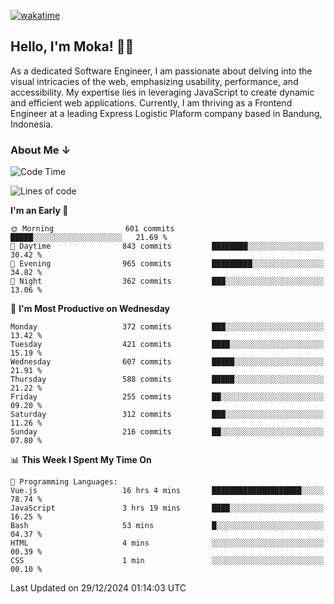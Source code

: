 [![wakatime](https://wakatime.com/badge/user/af9abd23-dba3-4dbe-973c-b045a9417a55.svg?style=social)](https://wakatime.com/@af9abd23-dba3-4dbe-973c-b045a9417a55)
## Hello, I'm Moka! 👋🏼


As a dedicated Software Engineer, I am passionate about delving into the visual intricacies of the web, emphasizing usability, performance, and accessibility. My expertise lies in leveraging JavaScript to create dynamic and efficient web applications. Currently, I am thriving as a Frontend Engineer at a leading Express Logistic Plaform company based in Bandung, Indonesia.

### About Me ↓

<!--START_SECTION:waka-->
![Code Time](http://img.shields.io/badge/Code%20Time-11%2C472%20hrs%2032%20mins-blue)

![Lines of code](https://img.shields.io/badge/From%20Hello%20World%20I%27ve%20Written-4.2%20million%20lines%20of%20code-blue)

**I'm an Early 🐤** 

```text
🌞 Morning                601 commits         █████░░░░░░░░░░░░░░░░░░░░   21.69 % 
🌆 Daytime                843 commits         ████████░░░░░░░░░░░░░░░░░   30.42 % 
🌃 Evening                965 commits         █████████░░░░░░░░░░░░░░░░   34.82 % 
🌙 Night                  362 commits         ███░░░░░░░░░░░░░░░░░░░░░░   13.06 % 
```
📅 **I'm Most Productive on Wednesday** 

```text
Monday                   372 commits         ███░░░░░░░░░░░░░░░░░░░░░░   13.42 % 
Tuesday                  421 commits         ████░░░░░░░░░░░░░░░░░░░░░   15.19 % 
Wednesday                607 commits         █████░░░░░░░░░░░░░░░░░░░░   21.91 % 
Thursday                 588 commits         █████░░░░░░░░░░░░░░░░░░░░   21.22 % 
Friday                   255 commits         ██░░░░░░░░░░░░░░░░░░░░░░░   09.20 % 
Saturday                 312 commits         ███░░░░░░░░░░░░░░░░░░░░░░   11.26 % 
Sunday                   216 commits         ██░░░░░░░░░░░░░░░░░░░░░░░   07.80 % 
```


📊 **This Week I Spent My Time On** 

```text
💬 Programming Languages: 
Vue.js                   16 hrs 4 mins       ████████████████████░░░░░   78.74 % 
JavaScript               3 hrs 19 mins       ████░░░░░░░░░░░░░░░░░░░░░   16.25 % 
Bash                     53 mins             █░░░░░░░░░░░░░░░░░░░░░░░░   04.37 % 
HTML                     4 mins              ░░░░░░░░░░░░░░░░░░░░░░░░░   00.39 % 
CSS                      1 min               ░░░░░░░░░░░░░░░░░░░░░░░░░   00.10 % 
```


 Last Updated on 29/12/2024 01:14:03 UTC
<!--END_SECTION:waka-->
